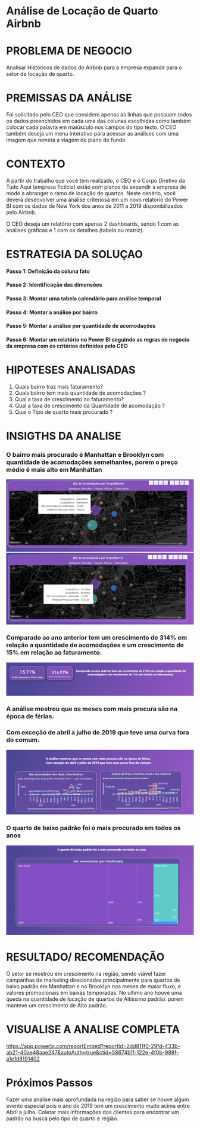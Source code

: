 # Análise de Locação de Quarto Airbnb

# PROBLEMA DE NEGOCIO
Analisar Históricos de dados do Airbnb para a empresa expandir para o setor de locação de quarto. 

# PREMISSAS DA ANÁLISE

 Foi solicitado pelo CEO que considere apenas as linhas que possuam todos os dados preenchidos em cada uma das colunas escolhidas como também colocar cada palavra em maiúsculo nos campos do tipo texto.
O CEO também deseja um menu interativo para acessar as análises com uma imagem que remeta a viagem de plano de fundo 

# CONTEXTO

A partir do trabalho que você tem realizado, o CEO e o Corpo Diretivo da Tudo Aqui (empresa fictícia) estão com planos de expandir a empresa de modo a abranger o ramo de locação de quartos. Neste cenário, você deverá desenvolver uma análise criteriosa em um novo relatório do Power BI com os dados de New York dos anos de 2011 a 2019 disponibilizados pelo Airbnb.

O CEO deseja um relatório com apenas 2 dashboards, sendo 1 com as análises gráficas e 1 com os detalhes (tabela ou matriz).


# ESTRATEGIA DA SOLUÇAO

#### Passo 1: Definição da coluna fato 
#### Passo 2: Identificação das dimensões
#### Passo 3: Montar uma tabela calendário para análise temporal 
#### Passo 4: Montar a análise por bairro
#### Passo 5: Montar a análise por quantidade de acomodações 
#### Passo 6: Montar um relatório no Power BI seguindo as regras de negocio da empresa com os critérios definidos pelo CEO

# HIPOTESES ANALISADAS

1. Quais bairro traz mais faturamento?
2. Quais bairro tem mais quantidade de acomodações ?
3. Qual a taxa de crescimento no faturamento?
4. Qual a taxa de crescimento da Quantidade de acomodação ?
5. Qual o Tipo de quarto mais procurado ?


# INSIGTHS DA ANALISE

### O bairro mais procurado é Manhattan e Brooklyn com quantidade de acomodações semelhantes, porem o preço médio é mais alto em Manhattan
 ![Insight 1](img/Insight-1.png)
 ![Insight 2](img/Insight-2.png)

### Comparado ao ano anterior tem um crescimento de 314% em relação a quantidade de acomodações e um crescimento de 15% em relação ao faturamento.
 ![Insight 3](img/Insight-3.png)

### A análise mostrou que os meses com mais procura são na época de férias. 
### Com exceção de abril a julho de 2019 que teve uma curva fora do comum.
 ![Insight 4](img/Insight-4.png)

### O quarto de baixo padrão foi o mais procurado em todos os anos 
 ![Insight 5](img/Insight-5.png)


# RESULTADO/ RECOMENDAÇÃO

O setor se mostrou em crescimento na região, sendo viável fazer campanhas de marketing direcionadas principalmente para quartos de baixo padrão em Manhattan e no Brooklyn nos meses de maior fluxo, e valores promocionais em baixas temporadas.
No ultimo ano houve uma queda na quantidade de locação de quartos de Altíssimo padrão. porem manteve um crescimento de Alto padrão.

# VISUALISE A ANALISE COMPLETA
https://app.powerbi.com/reportEmbed?reportId=2dd811f0-29fd-433b-ab21-40ae48aae247&autoAuth=true&ctid=58674b1f-122e-4f0b-989f-a1e1d8191402


# Próximos Passos

Fazer uma analise mais aprofundada na região para saber se houve algum evento especial pois o ano de 2019 tem um crescimento muito acima entre Abril a julho.
Coletar mais informações dos clientes para encontrar um padrão na busca pelo tipo de quarto e região.
